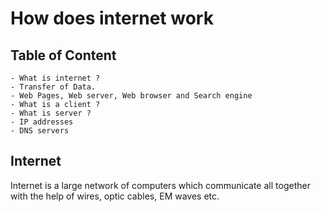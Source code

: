 # How does internet work

## Table of Content
     
    - What is internet ?
    - Transfer of Data.
    - Web Pages, Web server, Web browser and Search engine
    - What is a client ?
    - What is server ?
    - IP addresses
    - DNS servers

## Internet
Internet is a large network of computers which communicate all together with the help of wires, optic cables, EM waves etc.


